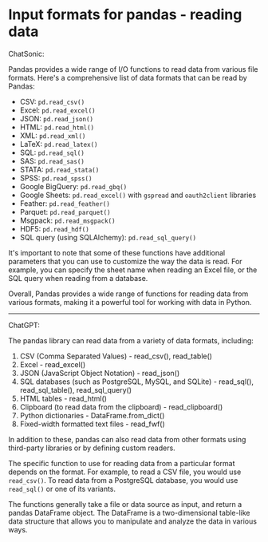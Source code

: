 # Input formats for pandas - reading data

ChatSonic:

Pandas provides a wide range of I/O functions to read data from various file formats. Here's a comprehensive list of data formats that can be read by Pandas:

* CSV: `pd.read_csv()`
* Excel: `pd.read_excel()`
* JSON: `pd.read_json()`
* HTML: `pd.read_html()`
* XML: `pd.read_xml()`
* LaTeX: `pd.read_latex()`
* SQL: `pd.read_sql()`
* SAS: `pd.read_sas()`
* STATA: `pd.read_stata()`
* SPSS: `pd.read_spss()`
* Google BigQuery: `pd.read_gbq()`
* Google Sheets: `pd.read_excel()` with `gspread` and `oauth2client` libraries
* Feather: `pd.read_feather()`
* Parquet: `pd.read_parquet()`
* Msgpack: `pd.read_msgpack()`
* HDF5: `pd.read_hdf()`
* SQL query (using SQLAlchemy): `pd.read_sql_query()`

It's important to note that some of these functions have additional parameters that you can use to customize the way the data is read. For example, you can specify the sheet name when reading an Excel file, or the SQL query when reading from a database.

Overall, Pandas provides a wide range of functions for reading data from various formats, making it a powerful tool for working with data in Python.

---

ChatGPT:

The pandas library can read data from a variety of data formats, including:

1. CSV (Comma Separated Values) - read_csv(), read_table()
2. Excel - read_excel()
3. JSON (JavaScript Object Notation) - read_json()
4. SQL databases (such as PostgreSQL, MySQL, and SQLite) - read_sql(), read_sql_table(), read_sql_query()
5. HTML tables - read_html()
6. Clipboard (to read data from the clipboard) - read_clipboard()
7. Python dictionaries - DataFrame.from_dict()
8. Fixed-width formatted text files - read_fwf()

In addition to these, pandas can also read data from other formats using third-party libraries or by defining custom readers.

The specific function to use for reading data from a particular format depends on the format. For example, to read a CSV file, you would use `read_csv()`. To read data from a PostgreSQL database, you would use `read_sql()` or one of its variants.

The functions generally take a file or data source as input, and return a pandas DataFrame object. The DataFrame is a two-dimensional table-like data structure that allows you to manipulate and analyze the data in various ways.
